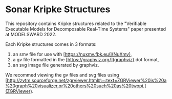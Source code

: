 # Sonar Kripke Structures

This repository contains Kripke structures related to the "Verifiable Executable Models for Decomposable Real-Time Systems" paper presented at MODELSWARD 2022.

Each Kripke structures comes in 3 formats:

1. an smv file for use with [https://nuxmv.fbk.eu/](NuXmv),
2. a gv file formatted in the [https://graphviz.org/](graphviz) dot format,
3. an svg image file generated by graphviz.

We recommed viewing the gv files and svg files using [http://zvtm.sourceforge.net/zgrviewer.html#:~:text=ZGRViewer%20is%20a%20graph%20visualizer,or%20others%20such%20as%20twopi.](ZGRViewer).
